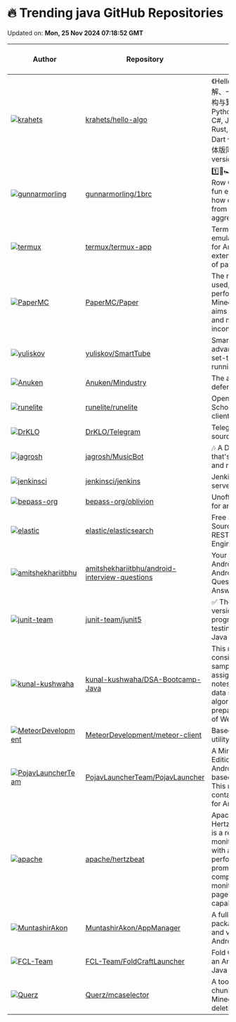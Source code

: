 # 🔥 Trending java GitHub Repositories

Updated on: **Mon, 25 Nov 2024 07:18:52 GMT**

| Author | Repository | Description | Language | ⭐ Total Stars | 🌟 Stars Today |
|--------|------------|-------------|----------|----------------|----------------|
| [![krahets](https://avatars.githubusercontent.com/u/26993056?s=40&v=4)](https://github.com/krahets) | [krahets/hello-algo](https://github.com/krahets/hello-algo) | 《Hello 算法》：动画图解、一键运行的数据结构与算法教程。支持 Python, Java, C++, C, C#, JS, Go, Swift, Rust, Ruby, Kotlin, TS, Dart 代码。简体版和繁体版同步更新，English version ongoing | Java | 100064 | 123 |
| [![gunnarmorling](https://avatars.githubusercontent.com/u/28612?s=40&v=4)](https://github.com/gunnarmorling) | [gunnarmorling/1brc](https://github.com/gunnarmorling/1brc) | 1️⃣🐝🏎️ The One Billion Row Challenge -- A fun exploration of how quickly 1B rows from a text file can be aggregated with Java | Java | 6436 | 12 |
| [![termux](https://avatars.githubusercontent.com/u/31106828?s=40&v=4)](https://github.com/termux) | [termux/termux-app](https://github.com/termux/termux-app) | Termux - a terminal emulator application for Android OS extendible by variety of packages. | Java | 36709 | 28 |
| [![PaperMC](https://avatars.githubusercontent.com/u/58008?s=40&v=4)](https://github.com/PaperMC) | [PaperMC/Paper](https://github.com/PaperMC/Paper) | The most widely used, high performance Minecraft server that aims to fix gameplay and mechanics inconsistencies | Java | 10035 | 3 |
| [![yuliskov](https://avatars.githubusercontent.com/u/5897464?s=40&v=4)](https://github.com/yuliskov) | [yuliskov/SmartTube](https://github.com/yuliskov/SmartTube) | SmartTube - an advanced player for set-top boxes and tvs running Android OS | Java | 20027 | 22 |
| [![Anuken](https://avatars.githubusercontent.com/u/10100000?s=40&v=4)](https://github.com/Anuken) | [Anuken/Mindustry](https://github.com/Anuken/Mindustry) | The automation tower defense RTS | Java | 22810 | 8 |
| [![runelite](https://avatars.githubusercontent.com/u/309739?s=40&v=4)](https://github.com/runelite) | [runelite/runelite](https://github.com/runelite/runelite) | Open source Old School RuneScape client | Java | 4826 | 1 |
| [![DrKLO](https://avatars.githubusercontent.com/u/7038595?s=40&v=4)](https://github.com/DrKLO) | [DrKLO/Telegram](https://github.com/DrKLO/Telegram) | Telegram for Android source | Java | 25299 | 7 |
| [![jagrosh](https://avatars.githubusercontent.com/u/12754382?s=40&v=4)](https://github.com/jagrosh) | [jagrosh/MusicBot](https://github.com/jagrosh/MusicBot) | 🎶 A Discord music bot that's easy to set up and run yourself! | Java | 5386 | 0 |
| [![jenkinsci](https://avatars.githubusercontent.com/u/50003?s=40&v=4)](https://github.com/jenkinsci) | [jenkinsci/jenkins](https://github.com/jenkinsci/jenkins) | Jenkins automation server | Java | 23286 | 1 |
| [![bepass-org](https://avatars.githubusercontent.com/u/68733224?s=40&v=4)](https://github.com/bepass-org) | [bepass-org/oblivion](https://github.com/bepass-org/oblivion) | Unofficial warp client for android | Java | 3876 | 5 |
| [![elastic](https://avatars.githubusercontent.com/u/41300?s=40&v=4)](https://github.com/elastic) | [elastic/elasticsearch](https://github.com/elastic/elasticsearch) | Free and Open Source, Distributed, RESTful Search Engine | Java | 1375 | 14 |
| [![amitshekhariitbhu](https://avatars.githubusercontent.com/u/9877145?s=40&v=4)](https://github.com/amitshekhariitbhu) | [amitshekhariitbhu/android-interview-questions](https://github.com/amitshekhariitbhu/android-interview-questions) | Your Cheat Sheet For Android Interview - Android Interview Questions and Answers | Java | 11460 | 5 |
| [![junit-team](https://avatars.githubusercontent.com/u/214207?s=40&v=4)](https://github.com/junit-team) | [junit-team/junit5](https://github.com/junit-team/junit5) | ✅ The 5th major version of the programmer-friendly testing framework for Java and the JVM | Java | 6435 | 1 |
| [![kunal-kushwaha](https://avatars.githubusercontent.com/u/42698533?s=40&v=4)](https://github.com/kunal-kushwaha) | [kunal-kushwaha/DSA-Bootcamp-Java](https://github.com/kunal-kushwaha/DSA-Bootcamp-Java) | This repository consists of the code samples, assignments, and notes for the Java data structures & algorithms + interview preparation bootcamp of WeMakeDevs. | Java | 17531 | 10 |
| [![MeteorDevelopment](https://avatars.githubusercontent.com/u/25082624?s=40&v=4)](https://github.com/MeteorDevelopment) | [MeteorDevelopment/meteor-client](https://github.com/MeteorDevelopment/meteor-client) | Based Minecraft utility mod. | Java | 2266 | 5 |
| [![PojavLauncherTeam](https://avatars.githubusercontent.com/u/40482367?s=40&v=4)](https://github.com/PojavLauncherTeam) | [PojavLauncherTeam/PojavLauncher](https://github.com/PojavLauncherTeam/PojavLauncher) | A Minecraft: Java Edition Launcher for Android and iOS based on Boardwalk. This repository contains source code for Android platform. | Java | 6862 | 7 |
| [![apache](https://avatars.githubusercontent.com/u/24788200?s=40&v=4)](https://github.com/apache) | [apache/hertzbeat](https://github.com/apache/hertzbeat) | Apache HertzBeat(incubating) is a real-time monitoring system with agentless, performance cluster, prometheus-compatible, custom monitoring and status page building capabilities. | Java | 5753 | 7 |
| [![MuntashirAkon](https://avatars.githubusercontent.com/u/8176128?s=40&v=4)](https://github.com/MuntashirAkon) | [MuntashirAkon/AppManager](https://github.com/MuntashirAkon/AppManager) | A full-featured package manager and viewer for Android | Java | 5022 | 5 |
| [![FCL-Team](https://avatars.githubusercontent.com/u/74163103?s=40&v=4)](https://github.com/FCL-Team) | [FCL-Team/FoldCraftLauncher](https://github.com/FCL-Team/FoldCraftLauncher) | Fold Craft Launcher, an Android Minecraft : Java Edition launcher. | Java | 1626 | 3 |
| [![Querz](https://avatars.githubusercontent.com/u/8278330?s=40&v=4)](https://github.com/Querz) | [Querz/mcaselector](https://github.com/Querz/mcaselector) | A tool to select chunks from Minecraft worlds for deletion or export. | Java | 3278 | 3 |

